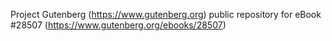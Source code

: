 Project Gutenberg (https://www.gutenberg.org) public repository for eBook #28507 (https://www.gutenberg.org/ebooks/28507)
